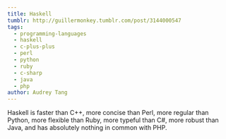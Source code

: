 ```yaml
---
title: Haskell
tumblr: http://guillermonkey.tumblr.com/post/3144000547
tags:
  - programming-languages
  - haskell
  - c-plus-plus
  - perl
  - python
  - ruby
  - c-sharp
  - java
  - php
author: Audrey Tang
---
```


Haskell is faster than C++, more concise than Perl, more regular than Python, more flexible than Ruby, more typeful than C#, more robust than Java, and has absolutely nothing in common with PHP.
